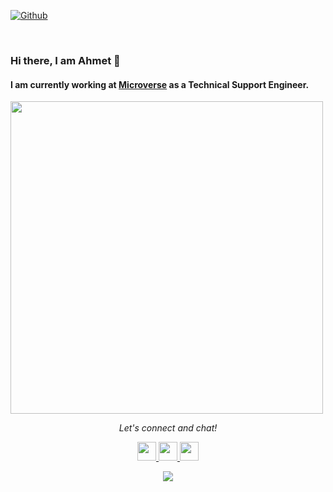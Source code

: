  <!--
## Complete list of github markdown emoji markup
https://gist.github.com/rxaviers/7360908
## technologies Icons 
https://simpleicons.org/
-->


[![Github](https://img.shields.io/github/followers/ahmetbozaci?label=Follow%20Me&style=social)](https://github.com/ahmetbozaci)

<br>

### Hi there, I am Ahmet 👋 

<!-- Use banner
https://www.canva.com/create/banners/
-->
####  I am currently working at [Microverse](https://www.microverse.org/?grsf=04r25h) as a Technical Support Engineer.<br>
  
  
<!-- Github Stats Themes https://github.com/anuraghazra/github-readme-stats/blob/master/themes/README.md-->
<img width="500" src="https://github-readme-stats.vercel.app/api?username=ahmetbozaci&show_icons=true&theme=monokai">
<br>

<!-- Visitors https://github.com/jwenjian/visitor-badge -->


<p align="center">
<i>Let's connect and chat!</i>

<p align="center">
 <a href="https://twitter.com/ahmtbozaci" alt="Twitter">
  <img width="30px"  src="https://raw.githubusercontent.com/ahmetbozaci/ahmetbozaci/main/twitter.svg">
 </a>
 <a href="https://www.linkedin.com/in/ahmetbozaci/" alt="Linkedin">
  <img width="30px" src="https://raw.githubusercontent.com/ahmetbozaci/ahmetbozaci/main/linkedin.svg">
 </a>
 <a href="mailto:ahmt9417@gmail.com" alt="Contact me">
  <img width="30px"  src="https://raw.githubusercontent.com/ahmetbozaci/ahmetbozaci/main/mail.svg">
 </a>

<!-- 
<a href="" alt="Ahmet Bozaci Portfolio">
<img src="https://raw.githubusercontent.com/ahmetbozaci/ahmetbozaci/main/external-link.svg"></a>
-->
 </p>
</p>
  
<p align="center"> 
  <img src="https://visitor-badge.glitch.me/badge?page_id=ahmetbozaci.visitor-badge&left_color=gray&right_color=green&left_text=HelloVisitors">
</p>

<!-- GitHub Activity Graph -->
<!--
 <img align='right' width="500" src="https://activity-graph.herokuapp.com/graph?username=ahmetbozaci">
-->
<!--
[![Top Langs](https://github-readme-stats.vercel.app/api/top-langs/?username=ahmetbozaci&theme=dracula)](https://github.com/ahmetbozaci/github-readme-stats)
-->





